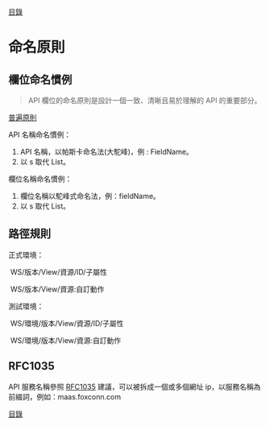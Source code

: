 [目錄](README.md "目錄")

# 命名原則

## 欄位命名慣例

> API 欄位的命名原則是設計一個一致、清晰且易於理解的 API 的重要部分。

[普遍原則](./General_Policy.md)

API 名稱命名慣例：

1. API 名稱，以帕斯卡命名法(大駝峰)，例 : FieldName。
2. 以 s 取代 List。

欄位名稱命名慣例：

1. 欄位名稱以駝峰式命名法，例：fieldName。
2. 以 s 取代 List。

## 路徑規則

正式環境：

​ WS/版本/View/資源/ID/子屬性

​ WS/版本/View/資源:自訂動作

測試環境：

​ WS/環境/版本/View/資源/ID/子屬性

​ WS/環境/版本/View/資源:自訂動作

## RFC1035

API 服務名稱參照 [RFC1035]("https://www.rfc-editor.org/rfc/rfc1035.txt") 建議，可以被拆成一個或多個網址 ip，以服務名稱為前綴詞，例如：maas.foxconn.com

[目錄](README.md "目錄")
